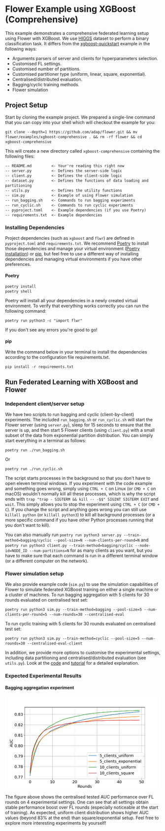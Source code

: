 # Flower Example using XGBoost (Comprehensive)

This example demonstrates a comprehensive federated learning setup using Flower with XGBoost.
We use [HIGGS](https://archive.ics.uci.edu/dataset/280/higgs) dataset to perform a binary classification task.
It differs from the [xgboost-quickstart](https://github.com/adap/flower/tree/main/examples/xgboost-quickstart) example in the following ways:

- Arguments parsers of server and clients for hyperparameters selection.
- Customised FL settings.
- Customised number of partitions.
- Customised partitioner type (uniform, linear, square, exponential).
- Centralised/distributed evaluation.
- Bagging/cyclic training methods.
- Flower simulation

## Project Setup

Start by cloning the example project. We prepared a single-line command that you can copy into your shell which will checkout the example for you:

```shell
git clone --depth=1 https://github.com/adap/flower.git && mv flower/examples/xgboost-comprehensive . && rm -rf flower && cd xgboost-comprehensive
```

This will create a new directory called `xgboost-comprehensive` containing the following files:

```
-- README.md         <- Your're reading this right now
-- server.py         <- Defines the server-side logic
-- client.py         <- Defines the client-side logic
-- dataset.py        <- Defines the functions of data loading and partitioning
-- utils.py          <- Defines the utility functions
-- sim.py            <- Example of using Flower simulation
-- run_bagging.sh    <- Commands to run bagging experiments
-- run_cyclic.sh     <- Commands to run cyclic experiments
-- pyproject.toml    <- Example dependencies (if you use Poetry)
-- requirements.txt  <- Example dependencies
```

### Installing Dependencies

Project dependencies (such as `xgboost` and `flwr`) are defined in `pyproject.toml` and `requirements.txt`. We recommend [Poetry](https://python-poetry.org/docs/) to install those dependencies and manage your virtual environment ([Poetry installation](https://python-poetry.org/docs/#installation)) or [pip](https://pip.pypa.io/en/latest/development/), but feel free to use a different way of installing dependencies and managing virtual environments if you have other preferences.

#### Poetry

```shell
poetry install
poetry shell
```

Poetry will install all your dependencies in a newly created virtual environment. To verify that everything works correctly you can run the following command:

```shell
poetry run python3 -c "import flwr"
```

If you don't see any errors you're good to go!

#### pip

Write the command below in your terminal to install the dependencies according to the configuration file requirements.txt.

```shell
pip install -r requirements.txt
```

## Run Federated Learning with XGBoost and Flower

### Independent client/server setup

We have two scripts to run bagging and cyclic (client-by-client) experiments.
The included `run_bagging.sh` or `run_cyclic.sh` will start the Flower server (using `server.py`),
sleep for 15 seconds to ensure that the server is up,
and then start 5 Flower clients (using `client.py`) with a small subset of the data from exponential partition distribution.
You can simply start everything in a terminal as follows:

```shell
poetry run ./run_bagging.sh
```

Or

```shell
poetry run ./run_cyclic.sh
```

The script starts processes in the background so that you don't have to open eleven terminal windows.
If you experiment with the code example and something goes wrong, simply using `CTRL + C` on Linux (or `CMD + C` on macOS) wouldn't normally kill all these processes,
which is why the script ends with `trap "trap - SIGTERM && kill -- -$$" SIGINT SIGTERM EXIT` and `wait`.
This simply allows you to stop the experiment using `CTRL + C` (or `CMD + C`).
If you change the script and anything goes wrong you can still use `killall python` (or `killall python3`)
to kill all background processes (or a more specific command if you have other Python processes running that you don't want to kill).

You can also manually run `poetry run python3 server.py --train-method=bagging/cyclic --pool-size=N --num-clients-per-round=N`
and `poetry run python3 client.py --train-method=bagging/cyclic --node-id=NODE_ID --num-partitions=N` for as many clients as you want,
but you have to make sure that each command is run in a different terminal window (or a different computer on the network).

### Flower simulation setup

We also provide example code (`sim.py`) to use the simulation capabilities of Flower to simulate federated XGBoost training on either a single machine or a cluster of machines.
To run bagging aggregation with 5 clients for 30 rounds evaluated on centralised test set:

```shell
poetry run python3 sim.py --train-method=bagging --pool-size=5 --num-clients-per-round=5 --num-rounds=30 --centralised-eval
```

To run cyclic training with 5 clients for 30 rounds evaluated on centralised test set:

```shell
poetry run python3 sim.py --train-method=cyclic --pool-size=5 --num-rounds=30 --centralised-eval-client
```

In addition, we provide more options to customise the experimental settings, including data partitioning and centralised/distributed evaluation (see `utils.py`).
Look at the [code](https://github.com/adap/flower/tree/main/examples/xgboost-comprehensive)
and [tutorial](https://flower.dev/docs/framework/tutorial-quickstart-xgboost.html) for a detailed explanation.

### Expected Experimental Results

#### Bagging aggregation experiment

![](_static/xgboost_flower_auc.png)

The figure above shows the centralised tested AUC performance over FL rounds on 4 experimental settings.
One can see that all settings obtain stable performance boost over FL rounds (especially noticeable at the start of training).
As expected, uniform client distribution shows higher AUC values (beyond 83% at the end) than square/exponential setup.
Feel free to explore more interesting experiments by yourself!
